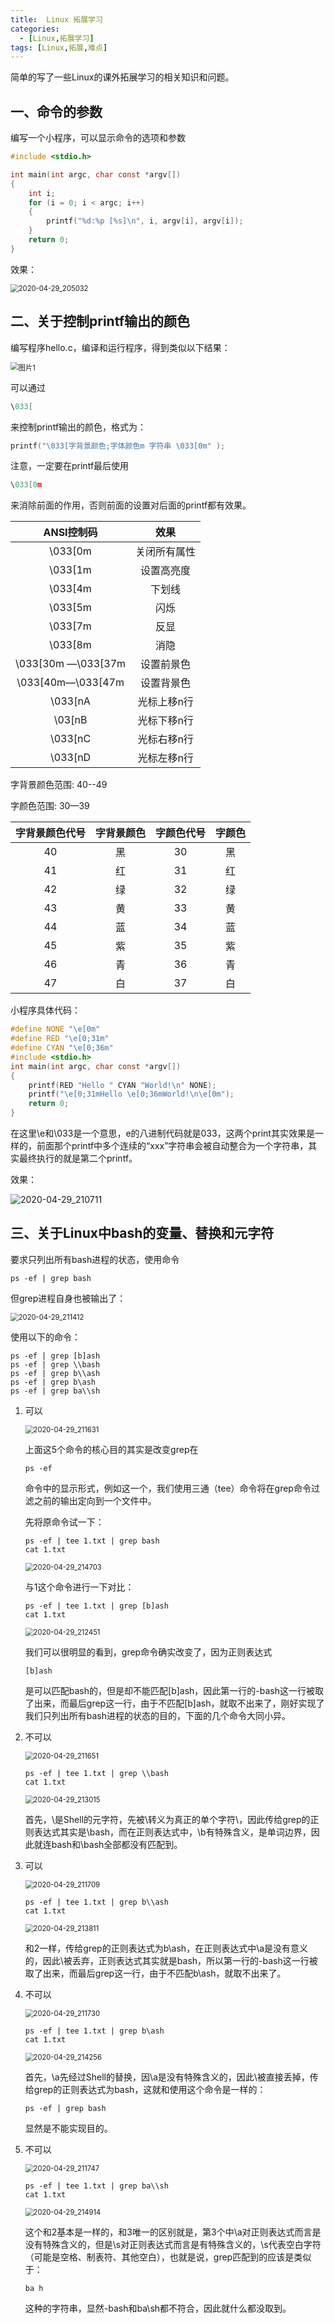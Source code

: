 ```yaml
---
title:  Linux 拓展学习
categories:
  - [Linux,拓展学习]
tags: [Linux,拓展,难点]
---
```


简单的写了一些Linux的课外拓展学习的相关知识和问题。



<!-- more -->



## 一、命令的参数

编写一个小程序，可以显示命令的选项和参数

```c
#include <stdio.h>

int main(int argc, char const *argv[])
{
    int i;
    for (i = 0; i < argc; i++)
    {
        printf("%d:%p [%s]\n", i, argv[i], argv[i]);
    }
    return 0;
}
```

效果：

<img src="https://gitee.com/wxy_666/images/raw/master/20200429205057.jpg" alt="2020-04-29_205032" style="zoom:80%;" />

## 二、关于控制printf输出的颜色

编写程序hello.c，编译和运行程序，得到类似以下结果：

<img src="https://gitee.com/wxy_666/images/raw/master/20200429204547.png" alt="图片1" style="zoom:80%;" />

可以通过

```c
\033[
```

来控制printf输出的颜色，格式为：

```c
printf("\033[字背景颜色;字体颜色m 字符串 \033[0m" );
```

注意，一定要在printf最后使用

```c
\033[0m
```

来消除前面的作用，否则前面的设置对后面的printf都有效果。

|     ANSI控制码     |     效果     |
| :----------------: | :----------: |
|      \033[0m       | 关闭所有属性 |
|      \033[1m       |  设置高亮度  |
|      \033[4m       |    下划线    |
|      \033[5m       |     闪烁     |
|      \033[7m       |     反显     |
|      \033[8m       |     消隐     |
| \033[30m —\033[37m |  设置前景色  |
| \033[40m—\033[47m  |  设置背景色  |
|      \033[nA       | 光标上移n行  |
|       \03[nB       | 光标下移n行  |
|      \033[nC       | 光标右移n行  |
|      \033[nD       | 光标左移n行  |



字背景颜色范围: 40--49

字颜色范围: 30—39

| 字背景颜色代号 | 字背景颜色 | 字颜色代号 | 字颜色 |
| :------------: | :--------: | :--------: | :----: |
|       40       |     黑     |     30     |   黑   |
|       41       |     红     |     31     |   红   |
|       42       |     绿     |     32     |   绿   |
|       43       |     黄     |     33     |   黄   |
|       44       |     蓝     |     34     |   蓝   |
|       45       |     紫     |     35     |   紫   |
|       46       |     青     |     36     |   青   |
|       47       |     白     |     37     |   白   |

小程序具体代码：

```c
#define NONE "\e[0m"
#define RED "\e[0;31m"
#define CYAN "\e[0;36m"
#include <stdio.h>
int main(int argc, char const *argv[])
{
    printf(RED "Hello " CYAN "World!\n" NONE);
    printf("\e[0;31mHello \e[0;36mWorld!\n\e[0m");
    return 0;
}
```

在这里\e和\033是一个意思，e的八进制代码就是033，这两个print其实效果是一样的，前面那个printf中多个连续的“xxx”字符串会被自动整合为一个字符串，其实最终执行的就是第二个printf。

效果：

<img src="https://gitee.com/wxy_666/images/raw/master/20200429211041.jpg" alt="2020-04-29_210711"  />

## 三、关于Linux中bash的变量、替换和元字符

要求只列出所有bash进程的状态，使用命令

```shell
ps -ef | grep bash
```

但grep进程自身也被输出了：

<img src="https://gitee.com/wxy_666/images/raw/master/20200429211423.jpg" alt="2020-04-29_211412" style="zoom:80%;" />

使用以下的命令：

```shell
ps -ef | grep [b]ash
ps -ef | grep \\bash
ps -ef | grep b\\ash
ps -ef | grep b\ash
ps -ef | grep ba\\sh
```

1. 可以

   <img src="https://gitee.com/wxy_666/images/raw/master/20200429211802.jpg" alt="2020-04-29_211631" style="zoom:80%;" />

   上面这5个命令的核心目的其实是改变grep在

   ```shell
   ps -ef
   ```

   命令中的显示形式，例如这一个，我们使用三通（tee）命令将在grep命令过滤之前的输出定向到一个文件中。

   先将原命令试一下：

   ```shell
   ps -ef | tee 1.txt | grep bash
   cat 1.txt
   ```

   <img src="https://gitee.com/wxy_666/images/raw/master/20200429214710.jpg" alt="2020-04-29_214703" style="zoom:80%;" />

   与1这个命令进行一下对比：

   ```shell
   ps -ef | tee 1.txt | grep [b]ash
   cat 1.txt
   ```

   <img src="https://gitee.com/wxy_666/images/raw/master/20200429212708.jpg" alt="2020-04-29_212451" style="zoom:80%;" />

   我们可以很明显的看到，grep命令确实改变了，因为正则表达式

   ```
   [b]ash
   ```

   是可以匹配bash的，但是却不能匹配\[b\]ash，因此第一行的-bash这一行被取了出来，而最后grep这一行，由于不匹配\[b\]ash，就取不出来了，刚好实现了我们只列出所有bash进程的状态的目的，下面的几个命令大同小异。

2. 不可以

   <img src="https://gitee.com/wxy_666/images/raw/master/20200429211917.jpg" alt="2020-04-29_211651" style="zoom:80%;" />

   ```shell
   ps -ef | tee 1.txt | grep \\bash
   cat 1.txt
   ```

   <img src="https://gitee.com/wxy_666/images/raw/master/20200429213025.jpg" alt="2020-04-29_213015" style="zoom:80%;" />

   首先，\\是Shell的元字符，先被\\转义为真正的单个字符\\，因此传给grep的正则表达式其实是\\bash，而在正则表达式中，\\b有特殊含义，是单词边界，因此就连bash和\bash全部都没有匹配到。

3. 可以

   <img src="https://gitee.com/wxy_666/images/raw/master/20200429211852.jpg" alt="2020-04-29_211709" style="zoom:80%;" />

   ```shell
   ps -ef | tee 1.txt | grep b\\ash
   cat 1.txt
   ```

   <img src="https://gitee.com/wxy_666/images/raw/master/20200429213823.jpg" alt="2020-04-29_213811" style="zoom:80%;" />

   和2一样，传给grep的正则表达式为b\\ash，在正则表达式中\\a是没有意义的，因此\\被丢弃，正则表达式其实就是bash，所以第一行的-bash这一行被取了出来，而最后grep这一行，由于不匹配b\\ash，就取不出来了。

4. 不可以

   <img src="https://gitee.com/wxy_666/images/raw/master/20200429212003.jpg" alt="2020-04-29_211730" style="zoom:80%;" />

   ```shell
   ps -ef | tee 1.txt | grep b\ash
   cat 1.txt
   ```

   <img src="https://gitee.com/wxy_666/images/raw/master/20200429214303.jpg" alt="2020-04-29_214256" style="zoom:80%;" />

   首先，\\a先经过Shell的替换，因\\a是没有特殊含义的，因此\\被直接丢掉，传给grep的正则表达式为bash，这就和使用这个命令是一样的：

   ```shell
   ps -ef | grep bash
   ```

   显然是不能实现目的。

5. 不可以

   <img src="https://gitee.com/wxy_666/images/raw/master/20200429212010.jpg" alt="2020-04-29_211747" style="zoom:80%;" />

   ```shell
   ps -ef | tee 1.txt | grep ba\\sh
   cat 1.txt
   ```

   <img src="https://gitee.com/wxy_666/images/raw/master/20200429214922.jpg" alt="2020-04-29_214914" style="zoom:80%;" />

   这个和2基本是一样的，和3唯一的区别就是，第3个中\\a对正则表达式而言是没有特殊含义的，但是\\s对正则表达式而言是有特殊含义的，\\s代表空白字符（可能是空格、制表符、其他空白），也就是说，grep匹配到的应该是类似于：

   ```shell
   ba h
   ```

   这种的字符串，显然-bash和ba\\sh都不符合，因此就什么都没取到。

